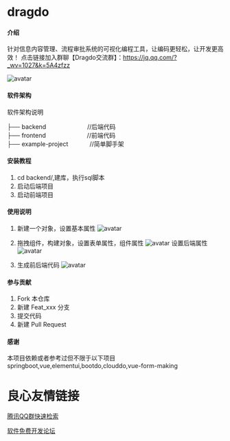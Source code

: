 # dragdo

#### 介绍
针对信息内容管理、流程审批系统的可视化编程工具，让编码更轻松，让开发更高效！
点击链接加入群聊【Dragdo交流群】：https://jq.qq.com/?_wv=1027&k=5A4zfzz

![avatar](./illustrate/Dragdo交流群群二维码.png)

#### 软件架构
软件架构说明

├── backend       &emsp;&emsp;&emsp; &emsp;&emsp;&emsp;         //后端代码  
├── frontend       &emsp;&emsp;&emsp; &emsp;&emsp;&emsp;        //前端代码  
├── example-project      &emsp;&emsp;&emsp;                     //简单脚手架
 
#### 安装教程

1.  cd backend/,建库，执行sql脚本
2.  启动后端项目
3.  启动前端项目

#### 使用说明

1.  新建一个对象，设置基本属性
![avatar](./illustrate/TIM截图20200213191740.png)

2.  拖拽组件，构建对象，设置表单属性，组件属性
![avatar](./illustrate/TIM截图20200213192733.png)
设置后端属性
![avatar](./illustrate/TIM截图20200213193400.png)
3.  生成前后端代码
![avatar](./illustrate/TIM截图20200213193642.png)
#### 参与贡献

1.  Fork 本仓库
2.  新建 Feat_xxx 分支
3.  提交代码
4.  新建 Pull Request

#### 感谢
本项目依赖或者参考过但不限于以下项目
springboot,vue,elementui,bootdo,clouddo,vue-form-making

 # 良心友情链接

[腾讯QQ群快速检索](http://u.720life.cn/s/8cf73f7c)

[软件免费开发论坛](http://u.720life.cn/s/bbb01dc0)